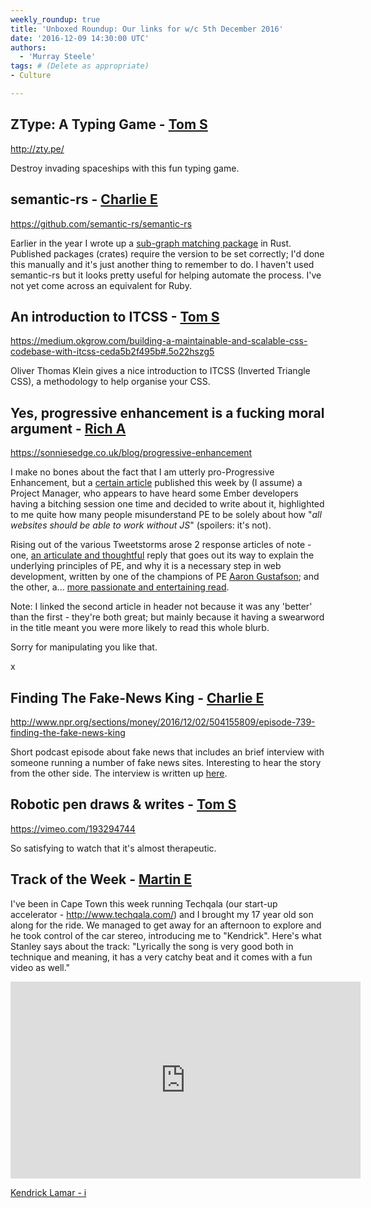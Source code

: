 ```yaml
---
weekly_roundup: true
title: 'Unboxed Roundup: Our links for w/c 5th December 2016'
date: '2016-12-09 14:30:00 UTC'
authors:
  - 'Murray Steele'
tags: # (Delete as appropriate)
- Culture

---
```


## ZType: A Typing Game - [Tom S](/people#tom-sabin)

http://zty.pe/

Destroy invading spaceships with this fun typing game.

## semantic-rs - [Charlie E](/people#charlie-egan)

https://github.com/semantic-rs/semantic-rs

Earlier in the year I wrote up a [sub-graph matching
package](https://crates.io/crates/graph_match) in Rust. Published packages
(crates) require the version to be set correctly; I'd done this manually and
it's just another thing to remember to do. I haven't used semantic-rs but it
looks pretty useful for helping automate the process. I've not yet come across
an equivalent for Ruby.

## An introduction to ITCSS - [Tom S](/people#tom-sabin)

https://medium.okgrow.com/building-a-maintainable-and-scalable-css-codebase-with-itcss-ceda5b2f495b#.5o22hszg5

Oliver Thomas Klein gives a nice introduction to ITCSS (Inverted Triangle CSS),
a methodology to help organise your CSS.

##  Yes, progressive enhancement is a fucking moral argument - [Rich A](/people#richard-archer)

https://sonniesedge.co.uk/blog/progressive-enhancement

I make no bones about the fact that I am utterly pro-Progressive Enhancement,
but a [certain article](https://www.viget.com/articles/the-case-against-progressive-enhancements-flimsy-moral-foundation)
published this week by (I assume) a Project Manager, who appears to have heard
some Ember developers having a bitching session one time and decided to write
about it, highlighted to me quite how many people misunderstand PE to be solely
about how "*all websites should be able to work without JS*" (spoilers: it's
not).

Rising out of the various Tweetstorms arose 2 response articles of note - one,
[an articulate and thoughtful](https://www.aaron-gustafson.com/notebook/insert-clickbait-headline-about-progressive-enhancement-here/)
reply that goes out its way to explain the underlying principles of PE, and why
it is a necessary step in web development, written by one of the champions of
PE [Aaron Gustafson](https://twitter.com/aarongustafson); and the other, a...
[more passionate and entertaining read](https://sonniesedge.co.uk/blog/progressive-enhancement).

Note: I linked the second article in header not because it was any 'better' than
the first - they're both great; but mainly because it having a swearword in
the title meant you were more likely to read this whole blurb.

Sorry for manipulating you like that.

x

## Finding The Fake-News King - [Charlie E](/people#charlie-egan)

http://www.npr.org/sections/money/2016/12/02/504155809/episode-739-finding-the-fake-news-king

Short podcast episode about fake news that includes an brief interview with
someone running a number of fake news sites. Interesting to hear the story from
the other side. The interview is written up
[here](http://www.npr.org/sections/alltechconsidered/2016/11/23/503146770/npr-finds-the-head-of-a-covert-fake-news-operation-in-the-suburbs).

##  Robotic pen draws & writes - [Tom S](/people#tom-sabin)

https://vimeo.com/193294744

So satisfying to watch that it's almost therapeutic.

## Track of the Week - [Martin E](/people#martyn-evans)

I've been in Cape Town this week running Techqala (our start-up accelerator -
http://www.techqala.com/) and I brought my 17 year old son along for the ride.
We managed to get away for an afternoon to explore and he took control of the
car stereo, introducing me to "Kendrick". Here's what Stanley says about the
track: "Lyrically the song is very good both in technique and meaning, it has
a very catchy beat and it comes with a fun video as well."

<iframe width="560" height="315" src="https://www.youtube.com/embed/donS3zZZTu8" frameborder="0" allowfullscreen></iframe>

[Kendrick Lamar - i](https://www.youtube.com/watch?v=donS3zZZTu8&feature=youtu.be)

